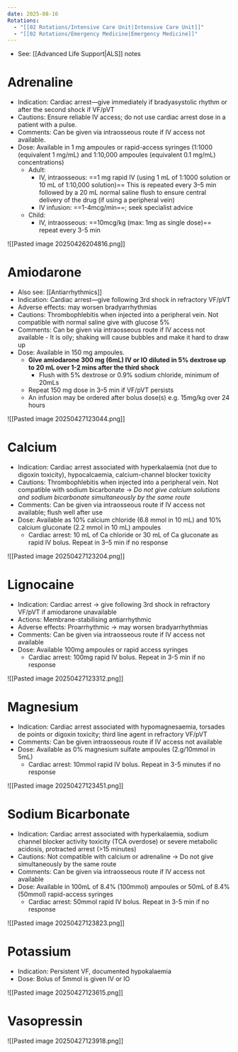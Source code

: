 ```yaml
---
date: 2025-08-16
Rotations:
  - "[[02 Rotations/Intensive Care Unit|Intensive Care Unit]]"
  - "[[02 Rotations/Emergency Medicine|Emergency Medicine]]"
---
```

- See: [[Advanced Life Support|ALS]] notes
# Adrenaline
- Indication: Cardiac arrest—give immediately if bradyasystolic rhythm or after the second shock if VF/pVT
- Cautions: Ensure reliable IV access; do not use cardiac arrest dose in a patient with a pulse.
- Comments: Can be given via intraosseous route if IV access not available.
- Dose: Available in 1 mg ampoules or rapid-access syringes (1:1000 (equivalent 1 mg/mL) and 1:10,000 ampoules (equivalent 0.1 mg/mL) concentrations)
	- Adult: 
		- IV, intraosseous: ==1 mg rapid IV (using 1 mL of 1:1000 solution or 10 mL of 1:10,000 solution)== This is repeated every 3–5 min followed by a 20 mL normal saline flush to ensure central delivery of the drug (if using a peripheral vein)
		- IV infusion: ==1-4mcg/min==; seek specialist advice
	- Child:
		- IV, intraosseous: ==10mcg/kg (max: 1mg as single dose)== repeat every 3-5 min

![[Pasted image 20250426204816.png]]
# Amiodarone
- Also see: [[Antiarrhythmics]]
- Indication: Cardiac arrest—give following 3rd shock in refractory VF/pVT
- Adverse effects: may worsen bradyarrhythmias
- Cautions: Thrombophlebitis when injected into a peripheral vein. Not compatible with normal saline give with glucose 5%
- Comments: Can be given via intraosseous route if IV access not available
		- It is oily; shaking will cause bubbles and make it hard to draw up
- Dose: Available in 150 mg ampoules. 
	- **Give amiodarone 300 mg (6mL) IV or IO diluted in 5% dextrose up to 20 mL over 1-2 mins after the third shock**
		- Flush with 5% dextrose or 0.9% sodium chloride, minimum of 20mLs
	- Repeat 150 mg dose in 3–5 min if VF/pVT persists
	- An infusion may be ordered after bolus dose(s) e.g. 15mg/kg over 24 hours

![[Pasted image 20250427123044.png]]
# Calcium
- Indication: Cardiac arrest associated with hyperkalaemia (not due to digoxin toxicity), hypocalcaemia, calcium-channel blocker toxicity
- Cautions: Thrombophlebitis when injected into a peripheral vein. Not compatible with sodium bicarbonate → *Do not give calcium solutions and sodium bicarbonate simultaneously by the same route*
- Comments: Can be given via intraosseous route if IV access not available; flush well after use
- Dose: Available as 10% calcium chloride (6.8 mmol in 10 mL) and 10% calcium gluconate (2.2 mmol in 10 mL) ampoules
	- Cardiac arrest: 10 mL of Ca chloride or 30 mL of Ca gluconate as rapid IV bolus. Repeat in 3–5 min if no response

![[Pasted image 20250427123204.png]]
# Lignocaine
- Indication: Cardiac arrest -> give following 3rd shock in refractory VF/pVT if amiodarone unavailable
- Actions: Membrane-stabilising antiarrhythmic
- Adverse effects: Proarrhythmic -> may worsen bradyarrhythmias
- Comments: Can be given via intraosseous route if IV access not available
- Dose: Available 100mg ampoules or rapid access syringes
	- Cardiac arrest: 100mg rapid IV bolus. Repeat in 3-5 min if no response

![[Pasted image 20250427123312.png]]
# Magnesium
- Indication: Cardiac arrest associated with hypomagnesaemia, torsades de points or digoxin toxicity; third line agent in refractory VF/pVT
- Comments: Can be given intraosseous route if IV access not available
- Dose: Available as 0% magnesium sulfate ampoules (2.g/10mmol in 5mL)
	- Cardiac arrest: 10mmol rapid IV bolus. Repeat in 3-5 minutes if no response

![[Pasted image 20250427123451.png]]
# Sodium Bicarbonate
- Indication: Cardiac arrest associated with hyperkalaemia, sodium channel blocker activity toxicity (TCA overdose) or severe metabolic acidosis, protracted arrest (>15 minutes)
- Cautions: Not compatible with calcium or adrenaline -> Do not give simultaneously by the same route
- Comments: Can be given via intraosseous route if IV access not available
- Dose: Available in 100mL of 8.4% (100mmol) ampoules or 50mL of 8.4% (50mmol) rapid-access syringes
	- Cardiac arrest: 50mmol rapid IV bolus. Repeat in 3-5 min if no response

![[Pasted image 20250427123823.png]]
# Potassium
- Indication: Persistent VF, documented hypokalaemia
- Dose: Bolus of 5mmol is given IV or IO

![[Pasted image 20250427123615.png]]
# Vasopressin
![[Pasted image 20250427123918.png]]